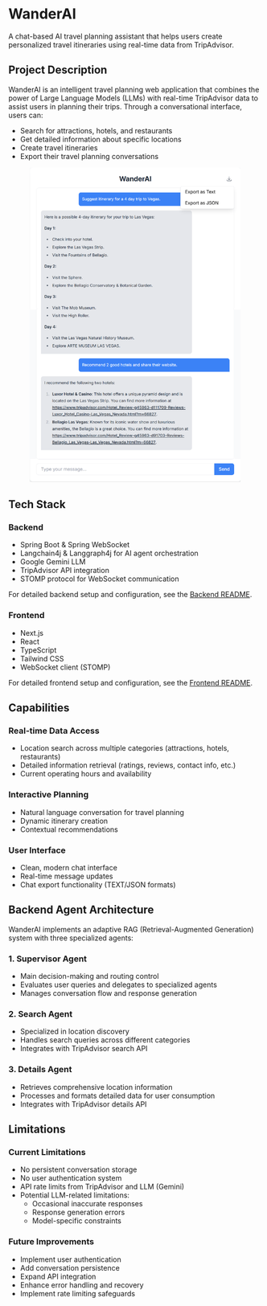 # WanderAI

A chat-based AI travel planning assistant that helps users create personalized travel itineraries using real-time data from TripAdvisor.

## Project Description

WanderAI is an intelligent travel planning web application that combines the power of Large Language Models (LLMs) with real-time TripAdvisor data to assist users in planning their trips. Through a conversational interface, users can:

- Search for attractions, hotels, and restaurants
- Get detailed information about specific locations
- Create travel itineraries
- Export their travel planning conversations

<p align="center">
  <img src="./demo_media/example1.png" alt="WanderAI Chat Interface" width="420" style="max-width: 100%; height: auto;">
</p>

## Tech Stack

### Backend
- Spring Boot & Spring WebSocket
- Langchain4j & Langgraph4j for AI agent orchestration
- Google Gemini LLM
- TripAdvisor API integration
- STOMP protocol for WebSocket communication

For detailed backend setup and configuration, see the [Backend README](backend/README.md).

### Frontend
- Next.js
- React
- TypeScript
- Tailwind CSS
- WebSocket client (STOMP)

For detailed frontend setup and configuration, see the [Frontend README](frontend/README.md).

## Capabilities

### Real-time Data Access
- Location search across multiple categories (attractions, hotels, restaurants)
- Detailed information retrieval (ratings, reviews, contact info, etc.)
- Current operating hours and availability

### Interactive Planning
- Natural language conversation for travel planning
- Dynamic itinerary creation
- Contextual recommendations

### User Interface
- Clean, modern chat interface
- Real-time message updates
- Chat export functionality (TEXT/JSON formats)

## Backend Agent Architecture

WanderAI implements an adaptive RAG (Retrieval-Augmented Generation) system with three specialized agents:

### 1. Supervisor Agent
- Main decision-making and routing control
- Evaluates user queries and delegates to specialized agents
- Manages conversation flow and response generation

### 2. Search Agent
- Specialized in location discovery
- Handles search queries across different categories
- Integrates with TripAdvisor search API

### 3. Details Agent
- Retrieves comprehensive location information
- Processes and formats detailed data for user consumption
- Integrates with TripAdvisor details API

## Limitations

### Current Limitations
- No persistent conversation storage
- No user authentication system
- API rate limits from TripAdvisor and LLM (Gemini)
- Potential LLM-related limitations:
  - Occasional inaccurate responses
  - Response generation errors
  - Model-specific constraints

### Future Improvements
- Implement user authentication
- Add conversation persistence
- Expand API integration
- Enhance error handling and recovery
- Implement rate limiting safeguards
